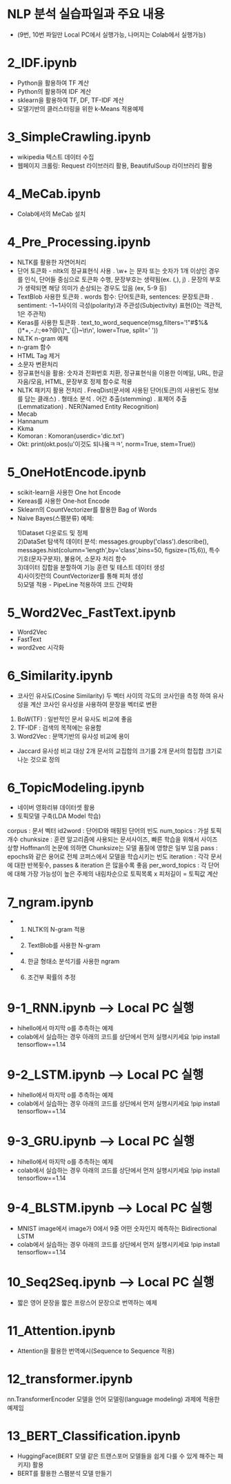 # NLP 분석 실습파일과 주요 내용 
 - (9번, 10번 파일만 Local PC에서 실행가능, 나머지는 Colab에서 실행가능)

# 2_IDF.ipynb
 - Python을 활용하여 TF 계산
 - Python의 활용하여 IDF 계산
 - sklearn을 활용하여 TF, DF, TF-IDF 계산
 - 모델기반의 클러스터링을 위한 k-Means 적용예제
 
# 3_SimpleCrawling.ipynb
 - wikipedia 텍스트 데이터 수집
 - 웹페이지 크롤링: Request 라이브러리 활용, BeautifulSoup 라이브러리 활용
 
# 4_MeCab.ipynb
 - Colab에서의 MeCab 설치
 
# 4_Pre_Processing.ipynb
 - NLTK를 활용한 자연어처리
 - 단어 토큰화 - nltk의 정규표현식 사용
  . \w+ 는 문자 또는 숫자가 1개 이상인 경우를 인식, 단어들 중심으로 토큰화 수행, 문장부호는 생략됨(ex. (,), j)
  . 문장의 부호가 생략되면 해당 의미가 손상되는 경우도 있음 (ex, 5-9 등)
 - TextBlob 사용한 토큰화
  . words 함수: 단어토큰화, sentences: 문장토큰화
  . sentiment: -1~1사이의 극성(polarity)과 주관성(Subjectivity) 표현(0는 객관적, 1은 주관적)
 - Keras를 사용한 토큰화
  . text_to_word_sequence(msg,filters='!"#$%&()*+,-./:;<=>?@[\\]^_`{|}~\t\n', lower=True, split=' '))
 - NLTK n-gram 예제
 - n-gram 함수
 - HTML Tag 제거
 - 소문자 변환처리
 - 정규표현식을 활용: 숫자과 전화번호 치환, 정규표현식을 이용한 이메일, URL, 한글자음/모음, HTML, 문장부호 정제 함수로 적용
 - NLTK 패키지 활용 전처리
  . FreqDist(문서에 사용된 단어(토큰)의 사용빈도 정보를 담는 클래스)
  . 형태소 분석
  . 어간 추출(stemming)
  . 표제어 추출(Lemmatization)
  . NER(Named Entity Recognition)
 - Mecab
 - Hannanum 
 - Kkma
 - Komoran : Komoran(userdic='dic.txt')
 - Okt: print(okt.pos(u'이것도 되나욬ㅋㅋ', norm=True, stem=True))

# 5_OneHotEncode.ipynb
 - scikit-learn을 사용한 One hot Encode
 - Kereas를 사용한 One-hot Encode
 - Sklearn의 CountVectorizer를 활용한 Bag of Words
 - Naive Bayes(스팸분류) 예제: 
 
  <ol>1)Dataset 다운로드 및 정제  
  <br>2)DataSet 탐색적 데이터 분석: messages.groupby('class').describe(), messages.hist(column='length',by='class',bins=50, figsize=(15,6)), 특수기호(문자구분자), 불용어, 소문자 처리 함수  
  <br>3)데이터 집합을 분할하여 기능 훈련 및 테스트 데이터 생성  
  <br>4)사이킷런의 CountVectorizer를 통해 피처 생성  
  <br>5)모델 적용 - PipeLine 적용하여 코드 간략화
  </ol>
  
# 5_Word2Vec_FastText.ipynb
 - Word2Vec
 - FastText
 - word2vec 시각화
 
# 6_Similarity.ipynb
 - 코사인 유사도(Cosine Similarity)
두 벡터 사이의 각도의 코사인을 측정 하여 유사성을 계산
코사인 유사성을 사용하여 문장을 벡터로 변환
1) BoW(TF) : 일반적인 문서 유사도 비교에 좋음
2) TF-IDF : 검색의 목적에는 유용함
3) Word2Vec : 문맥기반의 유사성 비교에 용이

 - Jaccard 유사성
비교 대상 2개 문서의 교집합의 크기를 2개 문서의 합집합 크기로 나눈 것으로 정의

# 6_TopicModeling.ipynb
 - 네이버 영화리뷰 데이터셋 활용
 - 토픽모델 구축(LDA Model 학습)
 
corpus : 문서 벡터
id2word : 단어ID와 매핑된 단어의 빈도
num_topics : 가설 토픽 개수
chunksize : 훈련 알고리즘에 사용되는 문서사이즈, 빠른 학습을 위해서 사이즈 상향
Hoffman의 논문에 의하면 Chunksize는 모델 품질에 영향은 일부 있음
pass : epochs와 같은 용어로 전체 코퍼스에서 모델을 학습시키는 빈도
iteration : 각각 문서에 대한 반복횟수, passes & iteration 은 많을수록 좋음
per_word_topics : 각 단어에 대해 가장 가능성이 높은 주제의 내림차순으로 토픽목록 x 피처길이 = 토픽값 계산

# 7_ngram.ipynb
 - 1) NLTK의 N-gram 적용
 - 2) TextBlob를 사용한 N-gram
 - 4) 한글 형태소 분석기를 사용한 ngram
 - 6) 조건부 확률의 추정
 
# 9-1_RNN.ipynb --> Local PC 실행
 - hihello에서 마지막 o를 추측하는 예제
 - colab에서 실습하는 경우 아래의 코드를 상단에서 먼저 실행시키세요
   !pip install tensorflow==1.14
# 9-2_LSTM.ipynb --> Local PC 실행
 - hihello에서 마지막 o를 추측하는 예제
 - colab에서 실습하는 경우 아래의 코드를 상단에서 먼저 실행시키세요
   !pip install tensorflow==1.14

# 9-3_GRU.ipynb --> Local PC 실행
 - hihello에서 마지막 o를 추측하는 예제
 - colab에서 실습하는 경우 아래의 코드를 상단에서 먼저 실행시키세요
   !pip install tensorflow==1.14

# 9-4_BLSTM.ipynb --> Local PC 실행
 - MNIST image에서 image가 0에서 9중 어떤 숫자인지 예측하는 Bidirectional LSTM
 - colab에서 실습하는 경우 아래의 코드를 상단에서 먼저 실행시키세요
   !pip install tensorflow==1.14

# 10_Seq2Seq.ipynb --> Local PC 실행
 - 짧은 영어 문장을 짧은 프랑스어 문장으로 번역하는 예제
 
# 11_Attention.ipynb
 - Attention을 활용한 번역예시(Sequence to Sequence 적용)
 
# 12_transformer.ipynb
 nn.TransformerEncoder 모델을 언어 모델링(language modeling) 과제에 적용한 예제임

# 13_BERT_Classification.ipynb
 - HuggingFace(BERT 모델 같은 트랜스포머 모델들을 쉽게 다룰 수 있게 해주는 패키지) 활용
 - BERT를 활용한 스팸분석 모델 만들기




 
  
  
  

  

